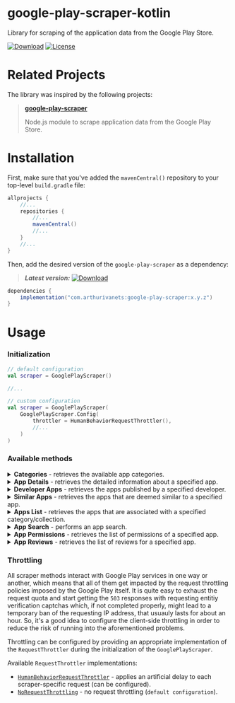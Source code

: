 # google-play-scraper-kotlin

Library for scraping of the application data from the Google Play Store.

[![Download](https://img.shields.io/maven-central/v/com.arthurivanets/google-play-scraper.svg?label=Download)](https://mvnrepository.com/search?q=com.arthurivanets.google-play-scraper)
[![License](https://img.shields.io/badge/License-Apache%202.0-blue.svg)](https://opensource.org/licenses/Apache-2.0)

# Related Projects

The library was inspired by the following projects:

> **[google-play-scraper](https://github.com/facundoolano/google-play-scraper)** 
> 
> Node.js module to scrape application data from the Google Play Store.

# Installation

First, make sure that you've added the `mavenCentral()` repository to your top-level `build.gradle` file:

```groovy
allprojects {
    //...
    repositories {
        //...
        mavenCentral()
        //...
    }
    //...
}
```

Then, add the desired version of the `google-play-scraper` as a dependency:

> ***Latest version:*** [![Download](https://img.shields.io/maven-central/v/com.arthurivanets/google-play-scraper.svg?label=Download)](https://mvnrepository.com/search?q=com.arthurivanets.google-play-scraper)

```groovy
dependencies {
    implementation("com.arthurivanets:google-play-scraper:x.y.z")
}
```

# Usage

### Initialization

```kotlin
// default configuration
val scraper = GooglePlayScraper()

//...

// custom configuration
val scraper = GooglePlayScraper(
    GooglePlayScraper.Config(
        throttler = HumanBehaviorRequestThrottler(),
        //...
    )
)
```

### Available methods

<details>
  <summary>
    <b>Categories</b> - retrieves the available app categories.
  </summary>

```kotlin
val response = scraper.getCategories().execute()

if (response.isSuccess) {
    val categories = response.requireResult()
    // do something with the obtained categories
} else {
    val error = response.requireError()
    // do something with the error
}
```
</details>

<details>
  <summary>
    <b>App Details</b> - retrieves the detailed information about a specified app.
  </summary>

**Request Parameters**:
* `appId` - the exact id of the application (e.g. `com.myapp`).
* `language` - language code ([ISO 639-1](https://en.wikipedia.org/wiki/List_of_ISO_639-1_codes)) to define the language of the information to be retrieved (optional, defaults to `EN`).
* `contry` - country code ([ISO 3166](https://en.wikipedia.org/wiki/List_of_ISO_3166_country_codes)) to define the origin of the information to be retrieved (optional, detauls to `US`).

```kotlin
val params = GetAppDetailsParams(
    appId = "com.some.app",
    language = "EN",
    country = "US"
)
val response = scraper.getAppDetails(params).execute()

if (response.isSuccess) {
    val appDetails = response.requireResult()
    // do something with the obtained app details
} else {
    val error = response.requireError()
    // do something with the error
}
```
</details>

<details>
  <summary>
    <b>Developer Apps</b> - retrieves the apps published by a specified developer.
  </summary>

**Request Parameters**:
* `devId` - the exact id of the developer.
* `language` - language code ([ISO 639-1](https://en.wikipedia.org/wiki/List_of_ISO_639-1_codes)) to define the language of the information to be retrieved (optional, defaults to `EN`).
* `contry` - country code ([ISO 3166](https://en.wikipedia.org/wiki/List_of_ISO_3166_country_codes)) to define the origin of the information to be retrieved (optional, detauls to `US`).
* `limit` - maximum number of apps to be retrieved (optional, defaults to `100`).

```kotlin
val params = GetDeveloperAppsParams(
    devId = "Super+Useful+Apps",
    language = "EN",
    country = "US",
    limit = 150
)
val response = scraper.getDeveloperApps(params).execute()

if (response.isSuccess) {
    val apps = response.requireResult()
    // do something with the obtained apps
} else {
    val error = response.requireError()
    // do something with the error
}
```
</details>

<details>
  <summary>
    <b>Similar Apps</b> - retrieves the apps that are deemed similar to a specified app.
  </summary>

**Request Parameters**:
* `appId` - the exact id of the application (e.g. `com.myapp`).
* `language` - language code ([ISO 639-1](https://en.wikipedia.org/wiki/List_of_ISO_639-1_codes)) to define the language of the information to be retrieved (optional, defaults to `EN`).
* `contry` - country code ([ISO 3166](https://en.wikipedia.org/wiki/List_of_ISO_3166_country_codes)) to define the origin of the information to be retrieved (optional, detauls to `US`).
* `limit` - maximum number of apps to be retrieved (optional, defaults to `100`).

```kotlin
val params = GetSimilarAppsParams(
    appId = "com.myapp",
    language = "EN",
    country = "US",
    limit = 150
)
val response = scraper.getSimilarApps(params).execute()

if (response.isSuccess) {
    val similarApps = response.requireResult()
    // do something with the obtained apps
} else {
    val error = response.requireError()
    // do something with the error
}
```
</details>

<details>
  <summary>
    <b>Apps List</b> - retrieves the apps that are associated with a specified category/collection.
  </summary>

**Request Parameters**:
* `category` - the exact category of the apps to be retrieved (optional, defaults to `null`).
* `collection` - the exact collection of the apps to be retrieved (optional, defaults to `Collection.TOP_FREE`).
* `language` - language code ([ISO 639-1](https://en.wikipedia.org/wiki/List_of_ISO_639-1_codes)) to define the language of the information to be retrieved (optional, defaults to `EN`).
* `contry` - country code ([ISO 3166](https://en.wikipedia.org/wiki/List_of_ISO_3166_country_codes)) to define the origin of the information to be retrieved (optional, detauls to `US`).
* `limit` - maximum number of apps to be retrieved (optional, defaults to `100`).

```kotlin
val params = GetAppsParams(
    collection = Collection.TOP_PAID,
    language = "EN",
    country = "US",
    limit = 150
)
val response = scraper.getApps(params).execute()

if (response.isSuccess) {
    val apps = response.requireResult()
    // do something with the obtained apps
} else {
    val error = response.requireError()
    // do something with the error
}
```
</details>

<details>
  <summary>
    <b>App Search</b> - performs an app search. 
  </summary>

**Request Parameters**:
* `query` - app search query (e.g. `todo list`).
* `language` - language code ([ISO 639-1](https://en.wikipedia.org/wiki/List_of_ISO_639-1_codes)) to define the language of the information to be retrieved (optional, defaults to `EN`).
* `contry` - country code ([ISO 3166](https://en.wikipedia.org/wiki/List_of_ISO_3166_country_codes)) to define the origin of the information to be retrieved (optional, detauls to `US`).
* `limit` - maximum number of apps to be retrieved (optional, defaults to `100`).

```kotlin
val params = SearchAppsParams(
    query = "todo list",
    language = "EN",
    country = "US",
    limit = 150
)
val response = scraper.searchApps(params).execute()

if (response.isSuccess) {
    val apps = response.requireResult()
    // do something with the obtained apps
} else {
    val error = response.requireError()
    // do something with the error
}
```
</details>

<details>
  <summary>
    <b>App Permissions</b> - retrieves the list of permissions of a specified app.
  </summary>

**Request Parameters**:
* `appId` - the exact id of the application (e.g. `com.myapp`).
* `language` - language code ([ISO 639-1](https://en.wikipedia.org/wiki/List_of_ISO_639-1_codes)) to define the language of the information to be retrieved (optional, defaults to `EN`).

```kotlin
val params = GetAppPermissionsParams(
    appId = "com.myapp",
    language = "EN",
)
val response = scraper.getAppPermissions(params).execute()

if (response.isSuccess) {
    val appPermissions = response.requireResult()
    // do something with the obtained permissions
} else {
    val error = response.requireError()
    // do something with the error
}
```
</details>

<details>
  <summary>
    <b>App Reviews</b> - retrieves the list of reviews for a specified app.
  </summary>

**Request Parameters**:
* `appId` - the exact id of the application (e.g. `com.myapp`).
* `language` - language code ([ISO 639-1](https://en.wikipedia.org/wiki/List_of_ISO_639-1_codes)) to define the language of the information to be retrieved (optional, defaults to `EN`).
* `contry` - country code ([ISO 3166](https://en.wikipedia.org/wiki/List_of_ISO_3166_country_codes)) to define the origin of the information to be retrieved (optional, detauls to `US`).
* `limit` - maximum number of apps to be retrieved (optional, defaults to `100`).
* `sortingOrder` - sorting order of the app reviews (optional, defaults to `ReviewSortingOrder.NEWEST`).

```kotlin
val params = GetAppReviewsParams(
    appId = "com.myapp",
    language = "EN",
    country = "US",
    limit = 150
)
val response = scraper.getAppReviews(params).execute()

if (response.isSuccess) {
    val reviews = response.requireResult()
    // do something with the obtained reviews
} else {
    val error = response.requireError()
    // do something with the error
}
```
</details>

### Throttling

All scraper methods interact with Google Play services in one way or another, 
which means that all of them get impacted by the request throttling policies imposed by the Google Play itself.
It is quite easy to exhaust the request quota and start getting the `503` responses with requesting entitiy verification captchas which,
if not completed properly, might lead to a temporary ban of the requesting IP address, that usuauly lasts for about an hour.
So, it's a good idea to configure the client-side throttling in order to reduce the risk of running into the aforementioned problems.

Throttling can be configured by providing an appropriate implementation of the `RequestThrottler` during the initialization of the `GooglePlayScraper`.

Available `RequestThrottler` implementations:
* [`HumanBehaviorRequestThrottler`]() - applies an artificial delay to each scraper-specific request (can be configured).
* [`NoRequestThrottling`]() - no request throttling (`default configuration`).